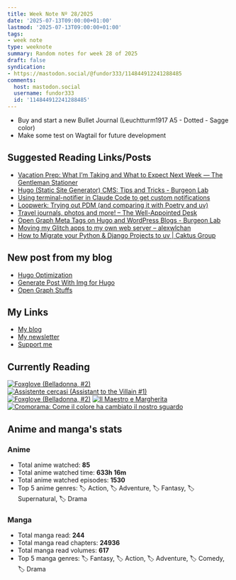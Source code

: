 ```yaml
---
title: Week Note Nº 28/2025
date: '2025-07-13T09:00:00+01:00'
lastmod: '2025-07-13T09:00:00+01:00'
tags:
- week note
type: weeknote
summary: Random notes for week 28 of 2025
draft: false
syndication:
- https://mastodon.social/@fundor333/114844912241288485
comments:
  host: mastodon.social
  username: fundor333
  id: '114844912241288485'
---
```


- Buy and start a new Bullet Journal (Leuchtturm1917 A5 - Dotted - Sagge color)
- Make some test on Wagtail for future development

## Suggested Reading Links/Posts
- [Vacation Prep: What I’m Taking and What to Expect Next Week — The Gentleman Stationer](https://www.gentlemanstationer.com/blog/2025/7/12/vacation-prep-what-im-taking-and-what-to-expect-next-week?utm_source=fundor333.com)
- [Hugo (Static Site Generator) CMS: Tips and Tricks - Burgeon Lab](https://www.burgeonlab.com/blog/hugo-tips-and-tricks/?utm_source=fundor333.com)
- [Using terminal-notifier in Claude Code to get custom notifications](https://www.andreagrandi.it/posts/using-terminal-notifier-claude-code-custom-notifications/?utm_source=fundor333.com)
- [Loopwerk: Trying out PDM (and comparing it with Poetry and uv)](https://www.loopwerk.io/articles/2024/trying-pdm/?utm_source=fundor333.com)
- [Travel journals, photos and more! – The Well-Appointed Desk](https://www.wellappointeddesk.com/2025/07/travel-journals-photos-and-more/?utm_source=fundor333.com)
- [Open Graph Meta Tags on Hugo and WordPress Blogs - Burgeon Lab](https://www.burgeonlab.com/blog/hugo-and-wordpress-open-graph-meta-tags/?utm_source=fundor333.com)
- [Moving my Glitch apps to my own web server – alexwlchan](https://alexwlchan.net/2025/moving-my-glitch-apps-to-my-own-web-server/?ref=rss&utm_source=fundor333.com)
- [How to Migrate your Python & Django Projects to uv | Caktus Group](https://www.caktusgroup.com/blog/2025/06/11/migrating-python-django-projects-uv/?utm_source=fundor333.com)
## New post from my blog
- [Hugo Optimization](https://fundor333.com/micro/2025/07/hugo-optimization/?utm_source=fundor333.com)
- [Generate Post With Img for Hugo](https://fundor333.com/post/2025/generate-post-with-img-for-hugo/?utm_source=fundor333.com)
- [Open Graph Stuffs](https://fundor333.com/micro/2025/07/open-graph-stuffs/?utm_source=fundor333.com)

## My Links
- [My blog](https://www.fundor333.com)
- [My newsletter](https://newsletter.digitaltearoom.com)
- [Support me](https://ko-fi.com/fundor333)

## Currently Reading
[![Foxglove (Belladonna, #2)](https://i.gr-assets.com/images/S/compressed.photo.goodreads.com/books/1677904559l/74891101._SX98_.jpg)](https://www.goodreads.com/review/show/7711062265?utm_medium=api&utm_source=rss) [![Assistente cercasi (Assistant to the Villain #1)](https://i.gr-assets.com/images/S/compressed.photo.goodreads.com/books/1712603576l/211060482._SX98_.jpg)](https://www.goodreads.com/review/show/7698115029?utm_medium=api&utm_source=rss) [![Foxglove (Belladonna, #2)](https://i.gr-assets.com/images/S/compressed.photo.goodreads.com/books/1714663422l/211170617._SX98_.jpg)](https://www.goodreads.com/review/show/7583111149?utm_medium=api&utm_source=rss) [![Il Maestro e Margherita](https://i.gr-assets.com/images/S/compressed.photo.goodreads.com/books/1449182290l/28095021._SX98_.jpg)](https://www.goodreads.com/review/show/7613476820?utm_medium=api&utm_source=rss) [![Cromorama: Come il colore ha cambiato il nostro sguardo](https://i.gr-assets.com/images/S/compressed.photo.goodreads.com/books/1505808761l/36266532._SX98_.jpg)](https://www.goodreads.com/review/show/5993206761?utm_medium=api&utm_source=rss) 

## Anime and manga's stats

### **Anime**
- Total anime watched: **85**
- Total anime watched time: **633h 16m**
- Total anime watched episodes: **1530**
- Top 5 anime genres: 🏷️ Action, 🏷️ Adventure, 🏷️ Fantasy, 🏷️ Supernatural, 🏷️ Drama

### **Manga**
- Total manga read: **244**
- Total manga read chapters: **24936**
- Total manga read volumes: **617**
- Top 5 manga genres: 🏷️ Fantasy, 🏷️ Action, 🏷️ Adventure, 🏷️ Comedy, 🏷️ Drama
